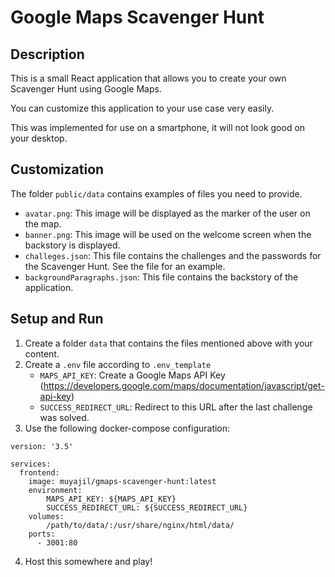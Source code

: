 # Google Maps Scavenger Hunt

## Description

This is a small React application that allows you to create your own Scavenger Hunt using Google Maps.

You can customize this application to your use case very easily.

This was implemented for use on a smartphone, it will not look good on your desktop.

## Customization

The folder `public/data` contains examples of files you need to provide.

- `avatar.png`: This image will be displayed as the marker of the user on the map.
- `banner.png`: This image will be used on the welcome screen when the backstory is displayed.
- `challeges.json`: This file contains the challenges and the passwords for the Scavenger Hunt. See the file for an example.
- `backgroundParagraphs.json`: This file contains the backstory of the application.

## Setup and Run

1. Create a folder `data` that contains the files mentioned above with your content.
2. Create a `.env` file according to `.env_template`
    - `MAPS_API_KEY`: Create a Google Maps API Key (https://developers.google.com/maps/documentation/javascript/get-api-key) 
    - `SUCCESS_REDIRECT_URL`: Redirect to this URL after the last challenge was solved.
3. Use the following docker-compose configuration:
```
version: '3.5'

services:
  frontend:
    image: muyajil/gmaps-scavenger-hunt:latest
    environment:
        MAPS_API_KEY: ${MAPS_API_KEY}
        SUCCESS_REDIRECT_URL: ${SUCCESS_REDIRECT_URL}
    volumes:
        /path/to/data/:/usr/share/nginx/html/data/
    ports:
      - 3001:80
```
4. Host this somewhere and play!